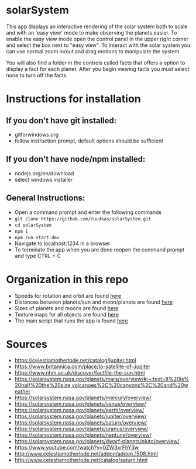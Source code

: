 # solarSystem
 This app displays an interactive rendering of the solar system both to scale and with an 'easy view' mode to make observing the planets easier. To enable the easy view mode open the control panel in the upper right corner and select the box next to "easy view". To interact with the solar system you can use normal zoom in/out and drag motions to manipulate the system. 

 You will also find a folder in the controls called facts that offers a option to display a fact for each planet. After you begin viewing facts you must select none to turn off the facts. 

# Instructions for installation
## If you don't have git installed:
- gitforwindows.org 
- follow instruction prompt, default options should be sufficient
## If you don't have node/npm installed:
- nodejs.org/en/download 
- select windows installer
## General Instructions:
- Open a command prompt and enter the following commands
- `git clone https://github.com/ruudkas/solarSystem.git`
- `cd solarSystem`
- `npm i`
- `npm run start:dev`
- Navigate to localhost:1234 in a browser
- To terminate the app when you are done reopen the command prompt and type CTRL + C

# Organization in this repo
- Speeds for rotation and orbit are found [here](./src/js/constants/speedConstants.js)
- Distances between planets/sun and moon/planets are found [here](./src/js/constants/distanceConstants.js)
- Sizes of planets and moons are found [here](./src/js/constants/sizeConstants.js)
- Texture maps for all objects are found [here](./src/img)
- The main script that runs the app is found [here](./scripts.js)

# Sources
- https://celestiamotherlode.net/catalog/jupiter.html
- https://www.britannica.com/place/Io-satellite-of-Jupiter
- https://www.nhm.ac.uk/discover/factfile-the-sun.html
- https://solarsystem.nasa.gov/planets/mars/overview/#:~:text=It%20is%20half%20the%20size,volcanoes%2C%20canyons%2C%20and%20weather
- https://solarsystem.nasa.gov/planets/mercury/overview/
- https://solarsystem.nasa.gov/planets/venus/overview/
- https://solarsystem.nasa.gov/planets/earth/overview/
- https://solarsystem.nasa.gov/planets/jupiter/overview/
- https://solarsystem.nasa.gov/planets/saturn/overview/
- https://solarsystem.nasa.gov/planets/uranus/overview/
- https://solarsystem.nasa.gov/planets/neptune/overview/
- https://solarsystem.nasa.gov/planets/dwarf-planets/pluto/overview/
- https://www.youtube.com/watch?v=0ZW3xrFhY3w
- http://www.celestiamotherlode.net/addon/addon_1508.html
- http://www.celestiamotherlode.net/catalog/saturn.html
